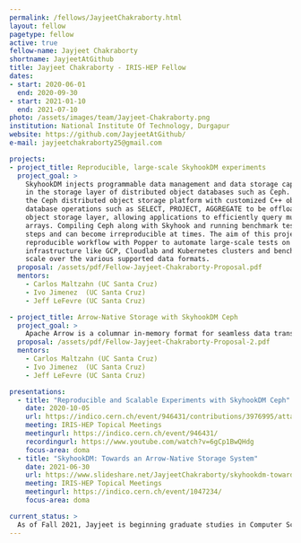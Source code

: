 ```yaml
---
permalink: /fellows/JayjeetChakraborty.html
layout: fellow
pagetype: fellow
active: true
fellow-name: Jayjeet Chakraborty
shortname: JayjeetAtGithub
title: Jayjeet Chakraborty - IRIS-HEP Fellow
dates:
- start: 2020-06-01
  end: 2020-09-30
- start: 2021-01-10
  end: 2021-07-10
photo: /assets/images/team/Jayjeet-Chakraborty.png
institution: National Institute Of Technology, Durgapur
website: https://github.com/JayjeetAtGithub/
e-mail: jayjeetchakraborty25@gmail.com

projects:
- project_title: Reproducible, large-scale SkyhookDM experiments
  project_goal: >
    SkyhookDM injects programmable data management and data storage capabilities directly
    in the storage layer of distributed object databases such as Ceph. SkyhookDM utilizes and extends
    the Ceph distributed object storage platform with customized C++ object classes that enable
    database operations such as SELECT, PROJECT, AGGREGATE to be offloaded directly into the
    object storage layer, allowing applications to efficiently query multi-dimensional
    arrays. Compiling Ceph along with Skyhook and running benchmark tests consists of a number of
    steps and can become irreproducible at times. The aim of this project is to implement a
    reproducible workflow with Popper to automate large-scale tests on different cloud
    infrastructure like GCP, Cloudlab and Kubernetes clusters and benchmark SkyhookDM at the 10's of terabyte
    scale over the various supported data formats.
  proposal: /assets/pdf/Fellow-Jayjeet-Chakraborty-Proposal.pdf
  mentors:
    - Carlos Maltzahn (UC Santa Cruz)
    - Ivo Jimenez  (UC Santa Cruz)
    - Jeff LeFevre (UC Santa Cruz)

- project_title: Arrow-Native Storage with SkyhookDM Ceph
  project_goal: >
    Apache Arrow​ is a columnar in-memory format for seamless data transfer between different big data systems. It mitigates the need for serializing and deserializing data. It has native abstractions for use in Big Data storage systems. We aim to convert ​SkyhookDM​ into an Arrow-Native storage system by utilizing the Object class SDK provided by ​Ceph​ to add a layer in its storage side using the Arrow C++ SDK to allow querying and processing of tabular datasets stored as objects in Apache Arrow format both in the storage and client side. We aim to upstream the Rados specific implementations of the Arrow C++ SDK also. Native support for Arrow will allow applications such as Coffea Processors, and ServiceX transformers to seamlessly interact with SkyhookDM, as well as other storage systems.
  proposal: /assets/pdf/Fellow-Jayjeet-Chakraborty-Proposal-2.pdf
  mentors:
    - Carlos Maltzahn (UC Santa Cruz)
    - Ivo Jimenez  (UC Santa Cruz)
    - Jeff LeFevre (UC Santa Cruz)

presentations:
  - title: "Reproducible and Scalable Experiments with SkyhookDM Ceph"
    date: 2020-10-05
    url: https://indico.cern.ch/event/946431/contributions/3976995/attachments/2114858/3558114/Jayjeet_IRIS-HEP_Presentation.pdf
    meeting: IRIS-HEP Topical Meetings
    meetingurl: https://indico.cern.ch/event/946431/
    recordingurl: https://www.youtube.com/watch?v=6gCp1BwQHdg
    focus-area: doma
  - title: "SkyhookDM: Towards an Arrow-Native Storage System"
    date: 2021-06-30
    url: https://www.slideshare.net/JayjeetChakraborty/skyhookdm-towards-an-arrownative-storage-system
    meeting: IRIS-HEP Topical Meetings
    meetingurl: https://indico.cern.ch/event/1047234/
    focus-area: doma

current_status: >
  As of Fall 2021, Jayjeet is beginning graduate studies in Computer Science at the University of California, Santa Cruz.
---
```

